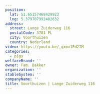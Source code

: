 ```yaml
---
position:
  lat: 51.65157468429923
  lng: 5.379707992402632
address:
  street: Lange Zuiderweg 116
  postalCode: 3781 PL
  city: Voorthuizen
  country: Nederland
video: https://youtu.be/_qxov1Pd27M
categories:
  - pigs
welfareBrand: ''
owner: Fam. Bakker
organization: ''
stableSystem: ''
companyName: ''
title: Voorthuizen | Lange Zuiderweg 116
---
```

